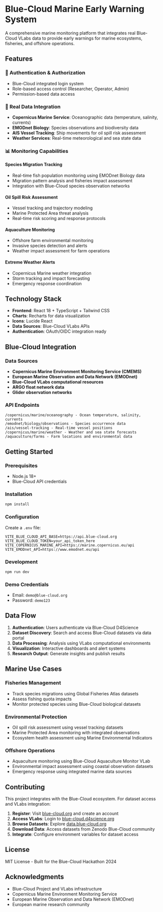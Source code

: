 # Blue-Cloud Marine Early Warning System

A comprehensive marine monitoring platform that integrates real Blue-Cloud VLabs data to provide early warnings for marine ecosystems, fisheries, and offshore operations.

## Features

### 🔐 Authentication & Authorization
- Blue-Cloud integrated login system
- Role-based access control (Researcher, Operator, Admin)
- Permission-based data access

### 🌊 Real Data Integration
- **Copernicus Marine Service**: Oceanographic data (temperature, salinity, currents)
- **EMODnet Biology**: Species observations and biodiversity data
- **AIS Vessel Tracking**: Ship movements for oil spill risk assessment
- **Weather Services**: Real-time meteorological and sea state data

### 📊 Monitoring Capabilities

#### Species Migration Tracking
- Real-time fish population monitoring using EMODnet Biology data
- Migration pattern analysis and fisheries impact assessment
- Integration with Blue-Cloud species observation networks

#### Oil Spill Risk Assessment
- Vessel tracking and trajectory modeling
- Marine Protected Area threat analysis
- Real-time risk scoring and response protocols

#### Aquaculture Monitoring
- Offshore farm environmental monitoring
- Invasive species detection and alerts
- Weather impact assessment for farm operations

#### Extreme Weather Alerts
- Copernicus Marine weather integration
- Storm tracking and impact forecasting
- Emergency response coordination

## Technology Stack

- **Frontend**: React 18 + TypeScript + Tailwind CSS
- **Charts**: Recharts for data visualization
- **Icons**: Lucide React
- **Data Sources**: Blue-Cloud VLabs APIs
- **Authentication**: OAuth/OIDC integration ready

## Blue-Cloud Integration

### Data Sources
- **Copernicus Marine Environment Monitoring Service (CMEMS)**
- **European Marine Observation and Data Network (EMODnet)**
- **Blue-Cloud VLabs computational resources**
- **ARGO float network data**
- **Glider observation networks**

### API Endpoints
```
/copernicus/marine/oceanography - Ocean temperature, salinity, currents
/emodnet/biology/observations - Species occurrence data
/ais/vessel-tracking - Real-time vessel positions
/copernicus/marine/weather - Weather and sea state forecasts
/aquaculture/farms - Farm locations and environmental data
```

## Getting Started

### Prerequisites
- Node.js 18+
- Blue-Cloud API credentials

### Installation
```bash
npm install
```

### Configuration
Create a `.env` file:
```env
VITE_BLUE_CLOUD_API_BASE=https://api.blue-cloud.org
VITE_BLUE_CLOUD_TOKEN=your_api_token_here
VITE_COPERNICUS_MARINE_API=https://marine.copernicus.eu/api
VITE_EMODnet_API=https://www.emodnet.eu/api
```

### Development
```bash
npm run dev
```

### Demo Credentials
- Email: `demo@blue-cloud.org`
- Password: `demo123`

## Data Flow

1. **Authentication**: Users authenticate via Blue-Cloud D4Science
2. **Dataset Discovery**: Search and access Blue-Cloud datasets via data portal
3. **Data Processing**: Analysis using VLabs computational environments
4. **Visualization**: Interactive dashboards and alert systems
5. **Research Output**: Generate insights and publish results

## Marine Use Cases

### Fisheries Management
- Track species migrations using Global Fisheries Atlas datasets
- Assess fishing quota impacts
- Monitor protected species using Blue-Cloud biological datasets

### Environmental Protection
- Oil spill risk assessment using vessel tracking datasets
- Marine Protected Area monitoring with integrated observations
- Ecosystem health assessment using Marine Environmental Indicators

### Offshore Operations
- Aquaculture monitoring using Blue-Cloud Aquaculture Monitor VLab
- Environmental impact assessment using coastal observation datasets
- Emergency response using integrated marine data sources

## Contributing

This project integrates with the Blue-Cloud ecosystem. For dataset access and VLabs integration:

1. **Register**: Visit [blue-cloud.org](https://blue-cloud.org) and create an account
2. **Access VLabs**: Login to [blue-cloud.d4science.org](https://blue-cloud.d4science.org/)
3. **Browse Datasets**: Explore [data.blue-cloud.org](https://data.blue-cloud.org/search)
4. **Download Data**: Access datasets from Zenodo Blue-Cloud community
5. **Integrate**: Configure environment variables for dataset access

## License

MIT License - Built for the Blue-Cloud Hackathon 2024

## Acknowledgments

- Blue-Cloud Project and VLabs infrastructure
- Copernicus Marine Environment Monitoring Service
- European Marine Observation and Data Network (EMODnet)
- European marine research community